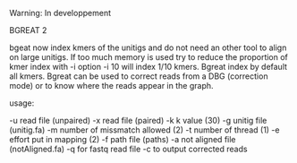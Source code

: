 Warning: In developpement


BGREAT 2

bgeat now index kmers of the unitigs and do not need an other tool to align on large unitigs.
If too much memory is used try to reduce the proportion of kmer index with -i option -i 10 will index 1/10 kmers.
Bgreat index by default all kmers.
Bgreat can be used to correct reads from a DBG (correction mode) or to know where the reads appear in the graph.

usage:

-u read file (unpaired)
-x read file (paired)
-k k value (30)
-g unitig file (unitig.fa)
-m number of missmatch allowed (2)
-t number of thread (1)
-e effort put in mapping (2)
-f path file (paths)
-a not aligned file (notAligned.fa)
-q for fastq read file
-c to output corrected reads

